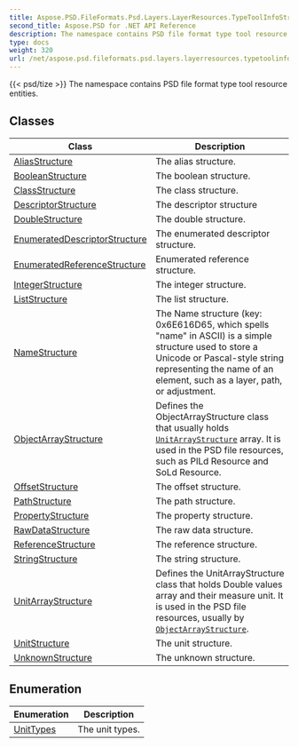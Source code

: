 ```yaml
---
title: Aspose.PSD.FileFormats.Psd.Layers.LayerResources.TypeToolInfoStructures
second_title: Aspose.PSD for .NET API Reference
description: The namespace contains PSD file format type tool resource entities
type: docs
weight: 320
url: /net/aspose.psd.fileformats.psd.layers.layerresources.typetoolinfostructures/
---
```

{{< psd/tize >}}
The namespace contains PSD file format type tool resource entities.

## Classes

| Class | Description |
| --- | --- |
| [AliasStructure](./aliasstructure/) | The alias structure. |
| [BooleanStructure](./booleanstructure/) | The boolean structure. |
| [ClassStructure](./classstructure/) | The class structure. |
| [DescriptorStructure](./descriptorstructure/) | The descriptor structure |
| [DoubleStructure](./doublestructure/) | The double structure. |
| [EnumeratedDescriptorStructure](./enumerateddescriptorstructure/) | The enumerated descriptor structure. |
| [EnumeratedReferenceStructure](./enumeratedreferencestructure/) | Enumerated reference structure. |
| [IntegerStructure](./integerstructure/) | The integer structure. |
| [ListStructure](./liststructure/) | The list structure. |
| [NameStructure](./namestructure/) | The Name structure (key: 0x6E616D65, which spells "name" in ASCII) is a simple structure used to store a Unicode or Pascal-style string representing the name of an element, such as a layer, path, or adjustment. |
| [ObjectArrayStructure](./objectarraystructure/) | Defines the ObjectArrayStructure class that usually holds [`UnitArrayStructure`](../aspose.psd.fileformats.psd.layers.layerresources.typetoolinfostructures/unitarraystructure/) array. It is used in the PSD file resources, such as PlLd Resource and SoLd Resource. |
| [OffsetStructure](./offsetstructure/) | The offset structure. |
| [PathStructure](./pathstructure/) | The path structure. |
| [PropertyStructure](./propertystructure/) | The property structure. |
| [RawDataStructure](./rawdatastructure/) | The raw data structure. |
| [ReferenceStructure](./referencestructure/) | The reference structure. |
| [StringStructure](./stringstructure/) | The string structure. |
| [UnitArrayStructure](./unitarraystructure/) | Defines the UnitArrayStructure class that holds Double values array and their measure unit. It is used in the PSD file resources, usually by [`ObjectArrayStructure`](../aspose.psd.fileformats.psd.layers.layerresources.typetoolinfostructures/objectarraystructure/). |
| [UnitStructure](./unitstructure/) | The unit structure. |
| [UnknownStructure](./unknownstructure/) | The unknown structure. |
## Enumeration

| Enumeration | Description |
| --- | --- |
| [UnitTypes](./unittypes/) | The unit types. |


